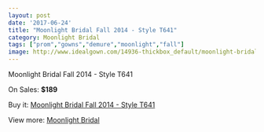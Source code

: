 ```yaml
---
layout: post
date: '2017-06-24'
title: "Moonlight Bridal Fall 2014 - Style T641"
category: Moonlight Bridal
tags: ["prom","gowns","demure","moonlight","fall"]
image: http://www.idealgown.com/14936-thickbox_default/moonlight-bridal-fall-2014-style-t641.jpg
---
```

Moonlight Bridal Fall 2014 - Style T641

On Sales: **$189**
<a href="https://www.idealgown.com/en/moonlight-bridal/6007-moonlight-bridal-fall-2014-style-t641.html"><amp-img layout="responsive" width="600" height="600" src="//www.idealgown.com/14936-thickbox_default/moonlight-bridal-fall-2014-style-t641.jpg" alt="Moonlight Bridal Fall 2014 - Style T641 0" /></a>
<a href="https://www.idealgown.com/en/moonlight-bridal/6007-moonlight-bridal-fall-2014-style-t641.html"><amp-img layout="responsive" width="600" height="600" src="//www.idealgown.com/14937-thickbox_default/moonlight-bridal-fall-2014-style-t641.jpg" alt="Moonlight Bridal Fall 2014 - Style T641 1" /></a>

Buy it: [Moonlight Bridal Fall 2014 - Style T641](https://www.idealgown.com/en/moonlight-bridal/6007-moonlight-bridal-fall-2014-style-t641.html "Moonlight Bridal Fall 2014 - Style T641")

View more: [Moonlight Bridal](https://www.idealgown.com/en/89-moonlight-bridal "Moonlight Bridal")